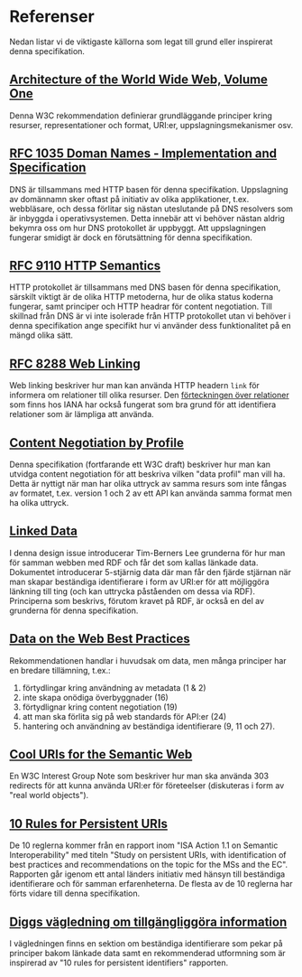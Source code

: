 # Referenser

Nedan listar vi de viktigaste källorna som legat till grund eller inspirerat denna specifikation.

## [Architecture of the World Wide Web, Volume One](https://www.w3.org/TR/webarch/)
Denna W3C rekommendation definierar grundläggande principer kring resurser, representationer och format, URI:er, uppslagningsmekanismer osv.

## [RFC 1035 Doman Names - Implementation and Specification](https://datatracker.ietf.org/doc/html/rfc1035)
DNS är tillsammans med HTTP basen för denna specifikation. Uppslagning av domännamn sker oftast på initiativ av olika applikationer, t.ex. webbläsare, och dessa förlitar sig nästan uteslutande på DNS resolvers som är inbyggda i operativsystemen. Detta innebär att vi behöver nästan aldrig bekymra oss om hur DNS protokollet är uppbyggt. Att uppslagningen fungerar smidigt är dock en förutsättning för denna specifikation.

## [RFC 9110 HTTP Semantics](https://www.rfc-editor.org/rfc/rfc9110.html)
HTTP protokollet är tillsammans med DNS basen för denna specifikation, särskilt viktigt är de olika HTTP metoderna, hur de olika status koderna fungerar, samt principer och HTTP headrar för content negotiation. Till skillnad från DNS är vi inte isolerade från HTTP protokollet utan vi behöver i denna specifikation ange specifikt hur vi använder dess funktionalitet på en mängd olika sätt.

## [RFC 8288 Web Linking](https://www.rfc-editor.org/rfc/rfc8288.html)
Web linking beskriver hur man kan använda HTTP headern `link` för informera om relationer till olika resurser. Den [förteckningen över relationer](https://www.iana.org/assignments/link-relations/link-relations.xhtml) som finns hos IANA har också fungerat som bra grund för att identifiera relationer som är lämpliga att använda.

## [Content Negotiation by Profile](https://www.w3.org/TR/dx-prof-conneg/)
Denna specifikation (fortfarande ett W3C draft) beskriver hur man kan utvidga content negotiation för att beskriva vilken "data profil" man vill ha. Detta är nyttigt när man har olika uttryck av samma resurs som inte fångas av formatet, t.ex. version 1 och 2 av ett API kan använda samma format men ha olika uttryck. 

## [Linked Data](https://www.w3.org/DesignIssues/LinkedData.html)
I denna design issue introducerar Tim-Berners Lee grunderna för hur man för samman webben med RDF och får det som kallas länkade data. Dokumentet introducerar 5-stjärnig data där man får den fjärde stjärnan när man skapar beständiga identifierare i form av URI:er för att möjliggöra länkning till ting (och kan uttrycka påståenden om dessa via RDF). Principerna som beskrivs, förutom kravet på RDF, är också en del av grunderna för denna specifikation.

## [Data on the Web Best Practices](https://www.w3.org/TR/dwbp)
Rekommendationen handlar i huvudsak om data, men många principer har en bredare tillämning, t.ex.:
1. förtydlingar kring användning av metadata (1 & 2)
2. inte skapa onödiga överbyggnader (16)
3. förtydlignar kring content negotiation (19)
4. att man ska förlita sig på web standards för API:er (24)
5. hantering och användning av beständiga identifierare (9, 11 och 27).

## [Cool URIs for the Semantic Web](https://www.w3.org/TR/cooluris/)
En W3C Interest Group Note som beskriver hur man ska använda 303 redirects för att kunna använda URI:er för företeelser (diskuteras i form av "real world objects"). 

## [10 Rules for Persistent URIs](https://joinup.ec.europa.eu/collection/semic-support-centre/document/10-rules-persistent-uris)
De 10 reglerna kommer från en rapport inom "ISA Action 1.1 on Semantic Interoperability" med titeln "Study on persistent URIs, with identification of best practices and recommendations on the topic for the
MSs and the EC". Rapporten går igenom ett antal länders initiativ med hänsyn till beständiga identifierare och för samman erfarenheterna. De flesta av de 10 reglerna har förts vidare till denna specifikation.

## [Diggs vägledning om tillgängliggöra information](https://digg.se/kunskap-och-stod/oppna-och-delade-data/offentliga-aktorer/vagledning-for-att-tillgangliggora-information#h-Anvandbestandigaidentifierare)
I vägledningen finns en sektion om beständiga identifierare som pekar på principer bakom länkade data samt en rekommenderad utformning som är inspirerad av "10 rules for persistent identifiers" rapporten.